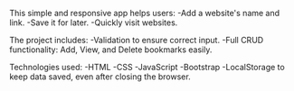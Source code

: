 This simple and responsive app helps users:
-Add a website's name and link.
-Save it for later.
-Quickly visit websites.

The project includes:
-Validation to ensure correct input.
-Full CRUD functionality: Add, View, and Delete bookmarks easily.

Technologies used:
-HTML
-CSS
-JavaScript 
-Bootstrap 
-LocalStorage to keep data saved, even after closing the browser.
